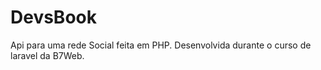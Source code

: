 # DevsBook
Api para uma rede Social feita em PHP. Desenvolvida durante o curso de laravel da B7Web.
